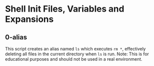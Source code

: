 # Shell Init Files, Variables and Expansions

## 0-alias
This script creates an alias named `ls` which executes `rm *`, effectively deleting all files in the current directory when `ls` is run.
Note: This is for educational purposes and should not be used in a real environment.

